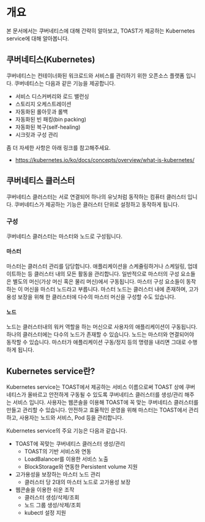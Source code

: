 # 개요
본 문서에서는 쿠버네티스에 대해 간략히 알아보고, TOAST가 제공하는 Kubernetes service에 대해 알아봅니다. 

## 쿠버네티스(Kubernetes)
쿠버네티스는 컨테이너화된 워크로드와 서비스를 관리하기 위한 오픈소스 플랫폼 입니다. 쿠버네티스는 다음과 같은 기능을 제공합니다.
* 서비스 디스커버리와 로드 밸런싱
* 스토리지 오케스트레이션
* 자동화된 롤아웃과 롤백
* 자동화된 빈 패킹(bin packing)
* 자동화된 복구(self-healing)
* 시크릿과 구성 관리

좀 더 자세한 사항은 아래 링크를 참고해주세요.
* https://kubernetes.io/ko/docs/concepts/overview/what-is-kubernetes/

## 쿠버네티스 클러스터
쿠버네티스 클러스터는 서로 연결되어 하나의 유닛처럼 동작하는 컴퓨터 클러스터 입니다. 쿠버네티스가 제공하는 기능은 클러스터 단위로 설정하고 동작하게 됩니다. 

### 구성
쿠버네티스 클러스터는 마스터와 노드로 구성됩니다.

#### 마스터
마스터는 클러스터 관리를 담당합니다. 애플리케이션을 스케쥴링하거나 스케일링, 업데이트하는 등 클러스터 내의 모든 활동을 관리합니다. 일반적으로 마스터의 구성 요소들은 별도의 머신(가상 머신 혹은 물리 머신)에서 구동됩니다. 마스터 구성 요소들이 동작하는 이 머신을 마스터 노드라고 부릅니다. 마스터 노드는 클러스터 내에 존재하며, 고가용성 보장을 위해 한 클러스터에 다수의 마스터 머신을 구성할 수도 있습니다. 

#### 노드
노드는 클러스터내의 워커 역할을 하는 머신으로 사용자의 애플리케이션이 구동됩니다. 하나의 클러스터에는 다수의 노드가 존재할 수 있습니다. 
노드는 마스터와 연결되어야 동작할 수 있습니다. 마스터가 애플리케이션 구동/정지 등의 명령을 내리면 그대로 수행하게 됩니다. 


## Kubernetes service란?
Kubernetes service는 TOAST에서 제공하는 서비스 이름으로써 TOAST 상에 쿠버네티스가 올바르고 안전하게 구동될 수 있도록 쿠버네티스 클러스터를 생성/관리 해주는 서비스 입니다. 사용자는 웹콘솔을 이용해 TOAST에 꼭 맞는 쿠버네티스 클러스터를 만들고 관리할 수 있습니다. 안전하고 효율적인 운영을 위해 마스터는 TOAST에서 관리하고, 사용자는 노드와 서비스, Pod 등을 관리합니다. 

Kubernetes service의 주요 기능은 다음과 같습니다. 
* TOAST에 꼭맞는 쿠버네티스 클러스터 생성/관리
    * TOAST의 기반 서비스와 연동
    * LoadBalancer를 이용한 서비스 노출
    * BlockStorage와 연동한 Persistent volume 지원
* 고가용성을 보장하는 마스터 노드 관리
    * 클러스터 당 2대의 마스터 노드로 고가용성 보장
* 웹콘솔을 이용한 쉬운 조작
    * 클러스터 생성/삭제/조회
    * 노드 그룹 생성/삭제/조회
    * kubectl 설정 지원
